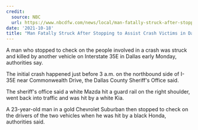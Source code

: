 ```yaml
---
credit:
  source: NBC
  url: https://www.nbcdfw.com/news/local/man-fatally-struck-after-stopping-to-assist-crash-victims-in-dallas/2772652/
date: '2021-10-18'
title: "Man Fatally Struck After Stopping to Assist Crash Victims in Dallas"
---
```

A man who stopped to check on the people involved in a crash was struck and killed by another vehicle on Interstate 35E in Dallas early Monday, authorities say.

The initial crash happened just before 3 a.m. on the northbound side of I-35E near Commonwealth Drive, the Dallas County Sheriff's Office said.

The sheriff's office said a white Mazda hit a guard rail on the right shoulder, went back into traffic and was hit by a white Kia.

A 23-year-old man in a gold Chevrolet Suburban then stopped to check on the drivers of the two vehicles when he was hit by a black Honda, authorities said.
